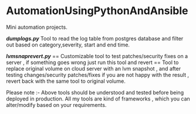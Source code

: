 # AutomationUsingPythonAndAnsible
Mini automation  projects.

***dumplogs.py***
Tool to read the log table from postgres database and filter out based on category,severity, start and end time.

***lvmsnaprevert.py***
== Customizable tool to test patches/security fixes on a server , if something goes wrong just run this tool and revert ==
Tool to replace original volume on cloud server with an lvm snapshot , and after testing changes/security patches/fixes if you are not happy with the result , revert back with the same tool to original volume.


Please note :- Above tools should be understood and tested before being deployed in production. All my tools are kind of frameworks , which you can alter/modify based on your requirements.
